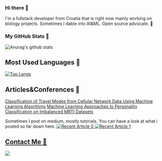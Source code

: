 ### Hi there 👋

I'm a fullstack developer from Croatia that is right now mainly working on biology projects. 
Sometimes I dable into AI&ML. Open source advocate. :ghost:<br>

### My GitHub Stats :satellite:
![Anurag's github stats](https://github-readme-stats.vercel.app/api?username=valentin994&show_icons=true&theme=tokyonight&count_private=true)

Most Used Languages :mag_right:
---
[![Top Langs](https://github-readme-stats.vercel.app/api/top-langs/?username=valentin994&theme=tokyonight)](https://github.com/anuraghazra/github-readme-stats)

Articles&Conferences :blue_book:
---
[Classification of Travel Modes from Cellular Network Data Using Machine Learning Algorithms](https://www.researchgate.net/publication/355062400_Classification_of_Travel_Modes_from_Cellular_Network_Data_Using_Machine_Learning_Algorithms)
[Machine Learning Approaches to Personality Classification on Imbalanced MBTI Datasets](https://ieeexplore.ieee.org/document/9596742)

Sometimes I post on medium, mostly tutorials. You can have a look at what i posted so far down here.
<a target="_blank" href="https://github-readme-medium-recent-article.vercel.app/medium/@valentinvareskic/0"><img src="https://github-readme-medium-recent-article.vercel.app/medium/@valentinvareskic/0" alt="Recent Article 0"> 
<a target="_blank" href="https://github-readme-medium-recent-article.vercel.app/medium/@valentinvareskic/0"><img src="https://github-readme-medium-recent-article.vercel.app/medium/@valentinvareskic/1" alt="Recent Article 1"> 

Contact Me :email:
---
<a href="https://www.linkedin.com/in/valentin-vareskic-206107153/" target="_blank"><img src="https://img.shields.io/badge/LinkedIn-0077B5?style=for-the-badge&logo=linkedin&logoColor=white" /></a>
